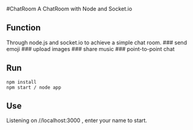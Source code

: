 #ChatRoom
A ChatRoom with Node and Socket.io

## Function
Through node.js and socket.io to achieve a simple chat room.
    ### send emoji
    ### upload images
    ### share music
    ### point-to-point chat

## Run
    npm install
    npm start / node app
    
## Use
Listening on //localhost:3000 , enter your name to start.
